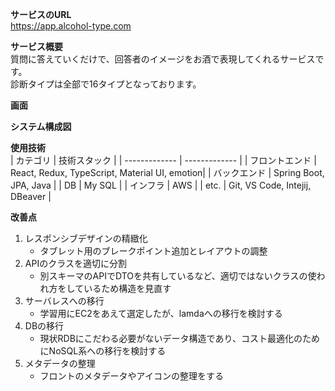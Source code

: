 **サービスのURL**  
https://app.alcohol-type.com  
  
**サービス概要**  
質問に答えていくだけで、回答者のイメージをお酒で表現してくれるサービスです。  
診断タイプは全部で16タイプとなっております。  

**画面**
  
**システム構成図**
  
**使用技術**  
| カテゴリ  | 技術スタック |
| ------------- | ------------- |
| フロントエンド | React, Redux, TypeScript, Material UI, emotion|
| バックエンド  | Spring Boot, JPA, Java  |
| DB  | My SQL  |
| インフラ  | AWS  |
| etc.  | Git, VS Code, Intejij, DBeaver  |
  
**改善点**  
1. レスポンシブデザインの精緻化  
    * タブレット用のブレークポイント追加とレイアウトの調整  
2.  APIのクラスを適切に分割  
    * 別スキーマのAPIでDTOを共有しているなど、適切ではないクラスの使われ方をしているため構造を見直す  
3. サーバレスへの移行  
    * 学習用にEC2をあえて選定したが、lamdaへの移行を検討する  
4. DBの移行  
    * 現状RDBにこだわる必要がないデータ構造であり、コスト最適化のためにNoSQL系への移行を検討する
5. メタデータの整理
    * フロントのメタデータやアイコンの整理をする
